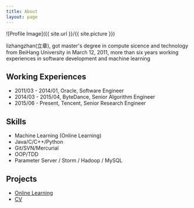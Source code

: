 ```yaml
---
title: About
layout: page
---
```

![Profile Image]({{ site.url }}/{{ site.picture }})

<p>
lizhangzhan(立章),  got master's degree in compute sicence and technology
from BeiHang University in March 12, 2011, more than six years working experiences
in software development and machine learning
</p>

<h2>Working Experiences</h2>

<ul> 
<li>2011/03 - 2014/01, Oracle, Software Engineer</li>
<li>2014/03 - 2015/04, ByteDance, Senior Algorithm Engineer</li>
<li>2015/06 - Present, Tencent, Senior Research Engineer</li>
</ul>

<h2>Skills</h2>

<ul class="skill-list">
  <li>Machine Learning (Online Learning)</li>
	<li>Java/C/C++/Python</li>
	<li>Git/SVN/Mercurial</li>
	<li>OOP/TDD</li>
	<li>Parameter Server / Storm / Hadoop / MySQL</li>
</ul>

<h2>Projects</h2>

<ul>
	<li><a href="https://github.com/">Online Learning</a></li>
	<li><a href="https://github.com/lizhangzhan/documents/blob/master/cv_en.pdf">CV</a></li>
</ul>
